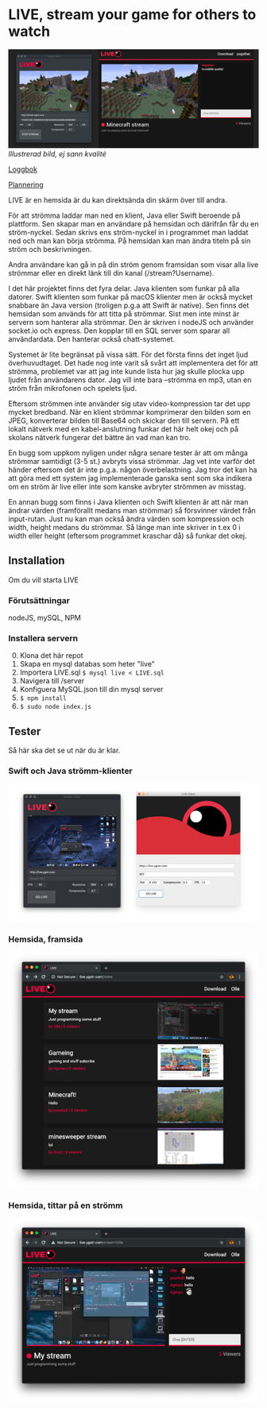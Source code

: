 # LIVE, stream your game for others to watch

![](resources/banner.png)
*Illustrerad bild, ej sann kvalité*


[Loggbok](https://github.com/Yogsther/LIVE/wiki/Loggbok)

[Plannering](PLANNERING.md)

LIVE är en hemsida är du kan direktsända din skärm över till andra.

För att strömma laddar man ned en klient, Java eller Swift beroende på plattform. Sen skapar man en användare på hemsidan och därifrån får du en ström-nyckel. Sedan skrivs ens ström-nyckel in i programmet man laddat ned och man kan börja strömma. På hemsidan kan man ändra titeln på sin ström och beskrivningen.

Andra användare kan gå in på din ström genom framsidan som visar alla live strömmar eller en direkt länk till din kanal (/stream?Username).

I det här projektet finns det fyra delar. Java klienten som funkar på alla datorer. Swift klienten som funkar på macOS klienter men är också mycket snabbare än Java version (troligen p.g.a att Swift är native). Sen finns det hemsidan som används för att titta på strömmar. Sist men inte minst är servern som hanterar alla strömmar. Den är skriven i nodeJS och använder socket.io och express. Den kopplar till en SQL server som sparar all användardata. Den hanterar också chatt-systemet.

Systemet är lite begränsat på vissa sätt. För det första finns det inget ljud överhuvudtaget. Det hade nog inte varit så svårt att implementera det för att strömma, problemet var att jag inte kunde lista hur jag skulle plocka upp ljudet från användarens dator. Jag vill inte bara –strömma en mp3, utan en ström från mikrofonen och spelets ljud.

Eftersom strömmen inte använder sig utav video-kompression tar det upp mycket bredband. När en klient strömmar komprimerar den bilden som en JPEG, konverterar bilden till Base64 och skickar den till servern. På ett lokalt nätverk med en kabel-anslutning funkar det här helt okej och på skolans nätverk fungerar det bättre än vad man kan tro.

En bugg som uppkom nyligen under några senare tester är att om många strömmar samtidigt (3-5 st.) avbryts vissa strömmar. Jag vet inte varför det händer eftersom det är inte p.g.a. någon överbelastning. Jag tror det kan ha att göra med ett system jag implementerade ganska sent som ska indikera om en ström är live eller inte som kanske avbryter strömmen av misstag. 

En annan bugg som finns i Java klienten och Swift klienten är att när man ändrar värden (framförallt medans man strömmar) så försvinner värdet från input-rutan. Just nu kan man också ändra värden som kompression och width, height medans du strömmar. Så länge man inte skriver in t.ex 0 i width eller height (eftersom programmet kraschar då) så funkar det okej.


## Installation

Om du vill starta LIVE

### Förutsättningar
nodeJS, mySQL, NPM

### Installera servern

0. Klona det här repot
0. Skapa en mysql databas som heter "live"
0. Importera LIVE.sql ```$ mysql live < LIVE.sql ```
0. Navigera till /server
0. Konfiguera MySQL.json till din mysql server
0. ```$ npm install```
0. ```$ sudo node index.js```

## Tester
Så här ska det se ut när du är klar.

### Swift och Java strömm-klienter
![](resources/sh-clients.png)

### Hemsida, framsida
![](resources/sh-index.png)

### Hemsida, tittar på en strömm
![](resources/sh-stream.png)